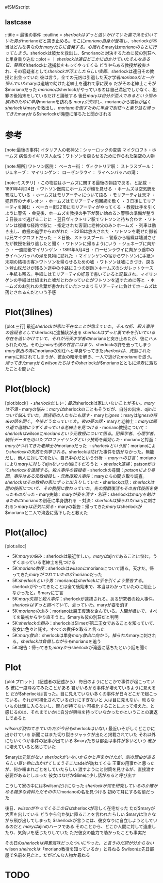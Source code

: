 #!SMSscript

## lastcase

::title = 最後の事件
::outline = $sherlockはずっと追いかけていた裏で糸を引いていた男が$morianoだと突き止める。そこに$moriano自身が登場し、$sherlockが本当はどんな男なのか$maryたちに告発する。心揺れる$maryは$morianoのもとに行ってしまう。$sherlockは彼女を救出し、$morianoと対決するために彼の別荘へと単身乗り込む
::plot = ｜
$sherlockは連日どこかに出かけていた
そんなある日、警察が$sherlockに逮捕状をもってやってくる
どうやらある教授が殺害され、その容疑者として$sherlockが浮上したらしい
実際、$sherlockは連日その教授と出会っていた
彼は言う。全ての元凶は引退した天才学者$morianoだと
一方悩んでいた$maryは道端で助けた老紳士を連れて家に戻る
だがその老紳士こそが$morianoだった
$morianoは$sherlockがやっているのは自己満足でしかなく、犯罪の後始末をしているだけと論破する
後日$maryは自分が亜人であるという悩み解決のために単身$morianoを訪れる
$maryが失踪し、$morianoから書状が届く
$sherlockは$maryを救出し、$morianoを倒すために単身で別荘へと乗り込む
帰ってきた$maryから$sherlockが滝壺に落ちたと聞かされる

# 参考

[note:最後の事件]
イタリア人の老神父：シャーロックの変装
マイクロフト・ホームズ
病気のイギリス人女性：ワトソンを戻らせるために作られた架空の人物

[note:場所]
ワトソン医院：
ベーカー街：
ヴィクトリア駅：
ストラスブール：
ジュネーブ：
マイリンゲン：
ローゼンラウイ：
ライヘンバッハの滝：

[note:ミステリ]
・この物語はホームズに関する最後の物語である、と記載
・1891年4月24日
・ワトソン医院にホームズが顔を見せる
・ホームズは空気銃を警戒している
・ホームズはモリアーティについて語る
・モリアーティは天才
・犯罪界のナポレオン
・ホームズはモリアーティ包囲網を敷く
・３日後にモリアーティを囲む
・ベーカー街221Bにモリアーティがやってくる
・教授は手を引くように警告
・会見後、ホームズを教授の手下が襲い始める＞警察の準備が整う３日後まで逃げることに
・翌日ヴィクトリア駅でワトソンと待ち合わせ
・ワトソンは複雑な経路で駅に
・指定された客室に老神父のみ＞ホームズ
・列車は動き出し、教授の追手からのがれた
・221Bは放火された
・ワトソンを載せた御者は兄マイクロフトだった
・３日後、ストラスブール
・警察から組織は壊滅させたが教授を録り逃したと聞く
・ワトソンに帰るようにいう
・ジュネーブに向かう
・一週間後マイリンゲン
・1891年5月4日
・ローゼンラウイに向かう途中のライヘンバッハの滝を見物に訪れた
・マイリンゲンの宿からワトソンに手紙＞末期の結核の客＞ワトソンを帰らせるための嘘
・ワトソンは嘘にきづき、戻る＞登山杖だけが残る＞途中の小路に２つの足跡＞ホームズのシガレットケース
・手紙も残る。手紙にはモリアーティの好意で書いていると記載され、マイリンゲンの手紙は仕組まれた嘘だとわかっていたがワトソンを返すために等と
・ホームズのお別れの言葉が書かれていた＞つまりモリアーティに負けてホームズは落とされるんだという予感

# Plot(3lines)

[plot:三行]
最近$sherlockが家に不在なことが増えていた。そんな折、殺人事件の容疑者として$sherlockに逮捕状が出る
$sherlockはずっと裏で糸を引いている存在を追いかけていて、それが元天才学者の$morianoと突き止めたが、彼にハメられたのだ。その上$maryも彼の甘言にはまり、$sherlockの許を去ってしまう
$mary救出の為に$morianoの別荘へと単身やってきた$sherlockは、洗脳された$maryに刺されてしまうが、彼女の暗示を解き、一人で逃げた$morianoを追う。帰ってきた$maryから$wilsonたちはその$sherlockが$morianoとともに滝壺に落ちたことを聞いた

# Plot(block)

[plot:block]
・$sherlock忙しい：最近$sherlockは家にいないことが多い。$maryは不満
・$maryの悩み：$maryは$sherlockのこともそうだが、自分の出生、$ajinについて悩んでいた。商店街の人たちにも話す
・$maryと$ignes：$maryは$ignesの将来の話を聞く。今後どうなっていくか。彼の夢の話
・$maryと老紳士：$maryは帰り道で道端にうずくまっている老紳士を見つける
・$moriano教授について：$sherlockは$wilsonに$morianoという元教授について語る。犯罪学者、心理学者、統計データを用いたプロファイリングという技術を開発した
・$morianoと対面：$maryがつれてきた老紳士が$morianoだった
・$sherlockという男：$morianoにより$sherlockの失敗を列挙される。$sherlockは防げた事件を防がなかった。無能だし、他人に対して冷たい。自己中心だという分析
・$maryへの甘言：$morianoにより$maryに対して$ajinをいつか滅ぼすだろうと
・$sherlock逮捕：$patsonがきて$sherlockを逮捕する。殺人事件の容疑者
・$sherlockの尋問：$patsonにより尋問。事件はある元教授殺し
・元教授殺人事件：$maryたちの聞き取り調査。$sherlockはその教授の家にずっと出入りしていた
・$sherlockの話：$sherlockは闇の技術について、その教授に教わっていた。先の魔獣復活もその古代技術を使ったものだった
・$mary失踪：$maryが姿を消す
・別荘：$sherlockは$maryを助けるために$morianoの別荘に単身訪れる
・対決：$sherlockは操られた$maryに刺される＞$maryは正気に戻る
・$maryの報告：帰ってきた$maryは$sherlockが$morianoと二人で滝壺に落下したと教えた

# Plot(alloc)

[plot:alloc]
- 5K:$maryの悩み：$sherlockは最近忙しい。$maryは$ajinであることに悩む。うずくまっている老紳士を見つける
- 5K:$moriano教授：$sherlockは$wilsonに$morianoについて語る。天才だ。帰ってきた$maryがつれていたのが$morianoだった
- 5K:$sherlockという男：$morianoは$sherlockに手を引くよう警告する。$sherlockがやってきたことは全て後始末で、本当はわかっていたのに阻止しなかったと。$maryに甘言
- 5K:$mary失踪と殺人事件：$sherlockが逮捕される。ある研究者の殺人事件。$sherlockはずっと調べていて、会っていた。$maryが姿を消す
- 5K:$morianoの企み：$morianoは魔王復活を企んでいる。人間が嫌いで、すべてを最初からやり直そうと。$maryも彼の別荘だと判明
- 5K:$sherlockの頼み：$sherlockは$limeが第二王女であることを知っていて、彼女に色々と託す。すべての責任を取ると言った
- 5K:$mary救出：$sherlockは単身$mary救出に向かう。操られた$maryに刺される。$sherlockは負傷しながらも$morianoを追う
- 5K:報告：帰ってきた$maryから$sherlockが滝壺に落ちたという話を聞く

# Plot

[plot:プロット]
（記述者の記述から）
毎日のようにどこかで事件が起こっている
彼に一度尋ねてみたことがある
君がいるから事件が増えているように見えると
だが$sherlockは言った。目に見えていない多くの事件が日々どこかで起こっている。それが可視化されているだけにすぎないと
人は目に見えない、映らないものは頭に入らないし、関心が持てない
可視化することによって増えた、と感じるのは、それまでいかに自分が興味を持っていなかったかということの裏返しであると

$wilsonが訪ねてきていた
だが今日も$sherlockはいない
最近いそがしくどこかに出かけている
新聞にはまた切り裂きジャックが出たと掲載されていた
それ以外にもいくつか事件の記事が出ている
$maryたちは都会は事件が多いという
確かに増えていると感じていた

$maryは元気がない
$sherlockがいないからかと声をかけたが、別の理由があるらしい
買い物に出かけてしまう
そこに$adelが訪ねてくる
王室の用事かと思ったが、何か頼まれごとをしていたらしい
渡すようにと封筒を見せるが、直接渡す必要があるとしまった
彼女はなぜか$limeに少し話があると呼び出す

こうして家の中には$wilsonだけになった
$sherlockが何を研究しているのか確かめる
雑多な資料
ただその中に$morianoの名を見つける
初めて耳にする名前だった

後日、$wilsonがやってくる
この日は$sherlockが珍しく在宅だった
ただ$maryが大声を出している
どうやら何か気に障ることを言われたらしい
$maryは泣きながら飛び出してしまった
$sherlockが言うには、彼女なりに自立しようとしているのだと
$maryは$ajinのハーフである
そのことから、どこか人間に対して遠慮したり、気負いを感じたりしていた
ただ彼女の能力で助かったことも事実だ

その日の$sherlockは興奮気味だった
ついにやった、と言うのだ
訳が分からない$wilson
$shelrockは「$moriano教授を知っているか」と尋ねる
$wilsonは先日部屋で名前を見たと。だがどんな人物か尋ねる

# TODO

